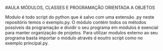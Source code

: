 #AULA MÓDULOS, CLASSES E PROGRAMAÇÃO ORIENTADA A OBJETOS

Modulo é todo script do python que é salvo com uma extensão .py neste repositório temos o exemplo.py.
O módulo contém todos os métodos possíveis da programação e dividir o seu programa em módulos é exencial para manter organização de projetos.
Para utilizar modulos externo ao seu programa basta importar o módulo através d eoutro script como no exemplo principal.py.
